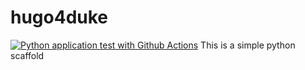 # hugo4duke

[![Python application test with Github Actions](https://github.com/samuel-shaibu/hugo4duke/actions/workflows/testing-ci.yml/badge.svg)](https://github.com/samuel-shaibu/hugo4duke/actions/workflows/testing-ci.yml)
This is a simple python scaffold 

